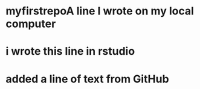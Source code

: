 # myfirstrepoA line I wrote on my local computer
# i wrote this line in rstudio
# added a line of text from GitHub
